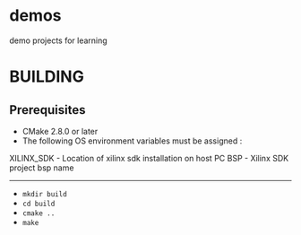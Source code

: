 # demos
 demo projects for learning

BUILDING
========


Prerequisites
-------------------------------

 * CMake 2.8.0 or later
 * The following OS environment variables must be assigned :

  XILINX_SDK  - Location of xilinx sdk installation on host PC
  BSP         - Xilinx SDK project bsp name


--------------

   * `mkdir build`
   * `cd build`
   * `cmake ..`
   * `make`
